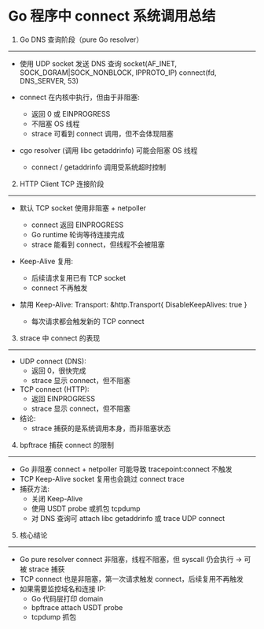 Go 程序中 connect 系统调用总结
===============================

1. Go DNS 查询阶段（pure Go resolver）
---------------------------------------
- 使用 UDP socket 发送 DNS 查询
  socket(AF_INET, SOCK_DGRAM|SOCK_NONBLOCK, IPPROTO_IP)
  connect(fd, DNS_SERVER, 53)

- connect 在内核中执行，但由于非阻塞:
    - 返回 0 或 EINPROGRESS
    - 不阻塞 OS 线程
    - strace 可看到 connect 调用，但不会体现阻塞

- cgo resolver (调用 libc getaddrinfo) 可能会阻塞 OS 线程
    - connect / getaddrinfo 调用受系统超时控制

2. HTTP Client TCP 连接阶段
---------------------------
- 默认 TCP socket 使用非阻塞 + netpoller
    - connect 返回 EINPROGRESS
    - Go runtime 轮询等待连接完成
    - strace 能看到 connect，但线程不会被阻塞

- Keep-Alive 复用:
    - 后续请求复用已有 TCP socket
    - connect 不再触发

- 禁用 Keep-Alive:
  Transport: &http.Transport{ DisableKeepAlives: true }
    - 每次请求都会触发新的 TCP connect

3. strace 中 connect 的表现
---------------------------
- UDP connect (DNS):
    - 返回 0，很快完成
    - strace 显示 connect，但不阻塞
- TCP connect (HTTP):
    - 返回 EINPROGRESS
    - strace 显示 connect，但不阻塞
- 结论:
    - strace 捕获的是系统调用本身，而非阻塞状态

4. bpftrace 捕获 connect 的限制
---------------------------------
- Go 非阻塞 connect + netpoller 可能导致 tracepoint:connect 不触发
- TCP Keep-Alive socket 复用也会跳过 connect trace
- 捕获方法:
    - 关闭 Keep-Alive
    - 使用 USDT probe 或抓包 tcpdump
    - 对 DNS 查询可 attach libc getaddrinfo 或 trace UDP connect

5. 核心结论
-------------
- Go pure resolver connect 非阻塞，线程不阻塞，但 syscall 仍会执行 → 可被 strace 捕获
- TCP connect 也是非阻塞，第一次请求触发 connect，后续复用不再触发
- 如果需要监控域名和连接 IP:
    - Go 代码层打印 domain
    - bpftrace attach USDT probe
    - tcpdump 抓包